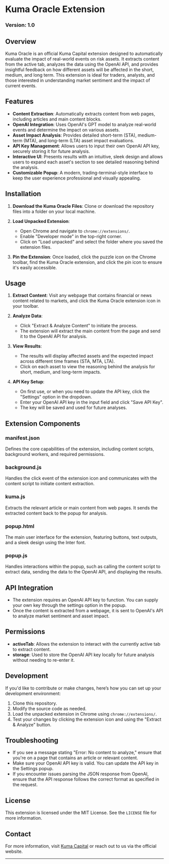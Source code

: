 # Kuma Oracle Extension

### Version: 1.0

## Overview

Kuma Oracle is an official Kuma Capital extension designed to automatically evaluate the impact of real-world events on risk assets. It extracts content from the active tab, analyzes the data using the OpenAI API, and provides insightful feedback on how different assets will be affected in the short, medium, and long term. This extension is ideal for traders, analysts, and those interested in understanding market sentiment and the impact of current events.

## Features

- **Content Extraction**: Automatically extracts content from web pages, including articles and main content blocks.
- **OpenAI Integration**: Uses OpenAI's GPT model to analyze real-world events and determine the impact on various assets.
- **Asset Impact Analysis**: Provides detailed short-term (STA), medium-term (MTA), and long-term (LTA) asset impact evaluations.
- **API Key Management**: Allows users to input their own OpenAI API key, securely storing it for future analysis.
- **Interactive UI**: Presents results with an intuitive, sleek design and allows users to expand each asset's section to see detailed reasoning behind the analysis.
- **Customizable Popup**: A modern, trading-terminal-style interface to keep the user experience professional and visually appealing.

## Installation

1. **Download the Kuma Oracle Files**: Clone or download the repository files into a folder on your local machine.

2. **Load Unpacked Extension**:
   - Open Chrome and navigate to `chrome://extensions/`.
   - Enable "Developer mode" in the top-right corner.
   - Click on "Load unpacked" and select the folder where you saved the extension files.

3. **Pin the Extension**: Once loaded, click the puzzle icon on the Chrome toolbar, find the Kuma Oracle extension, and click the pin icon to ensure it's easily accessible.

## Usage

1. **Extract Content**: Visit any webpage that contains financial or news content related to markets, and click the Kuma Oracle extension icon in your toolbar.

2. **Analyze Data**:
   - Click "Extract & Analyze Content" to initiate the process.
   - The extension will extract the main content from the page and send it to the OpenAI API for analysis.

3. **View Results**:
   - The results will display affected assets and the expected impact across different time frames (STA, MTA, LTA).
   - Click on each asset to view the reasoning behind the analysis for short, medium, and long-term impacts.

4. **API Key Setup**: 
   - On first use, or when you need to update the API key, click the "Settings" option in the dropdown.
   - Enter your OpenAI API key in the input field and click "Save API Key".
   - The key will be saved and used for future analyses.

## Extension Components

### manifest.json
Defines the core capabilities of the extension, including content scripts, background workers, and required permissions.

### background.js
Handles the click event of the extension icon and communicates with the content script to initiate content extraction.

### kuma.js
Extracts the relevant article or main content from web pages. It sends the extracted content back to the popup for analysis.

### popup.html
The main user interface for the extension, featuring buttons, text outputs, and a sleek design using the Inter font.

### popup.js
Handles interactions within the popup, such as calling the content script to extract data, sending the data to the OpenAI API, and displaying the results.

## API Integration

- The extension requires an OpenAI API key to function. You can supply your own key through the settings option in the popup.
- Once the content is extracted from a webpage, it is sent to OpenAI's API to analyze market sentiment and asset impact.

## Permissions

- **activeTab**: Allows the extension to interact with the currently active tab to extract content.
- **storage**: Used to store the OpenAI API key locally for future analysis without needing to re-enter it.

## Development

If you'd like to contribute or make changes, here’s how you can set up your development environment:

1. Clone this repository.
2. Modify the source code as needed.
3. Load the unpacked extension in Chrome using `chrome://extensions/`.
4. Test your changes by clicking the extension icon and using the "Extract & Analyze" button.

## Troubleshooting

- If you see a message stating "Error: No content to analyze," ensure that you're on a page that contains an article or relevant content.
- Make sure your OpenAI API key is valid. You can update the API key in the Settings popup.
- If you encounter issues parsing the JSON response from OpenAI, ensure that the API response follows the correct format as specified in the request.

## License

This extension is licensed under the MIT License. See the `LICENSE` file for more information.

## Contact

For more information, visit [Kuma Capital](https://x.com/Kuma_Capital) or reach out to us via the official website.

---
